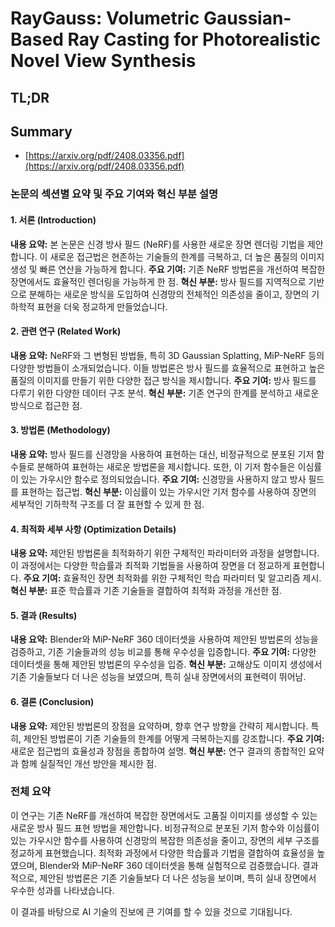 # RayGauss: Volumetric Gaussian-Based Ray Casting for Photorealistic Novel View Synthesis
## TL;DR
## Summary
- [https://arxiv.org/pdf/2408.03356.pdf](https://arxiv.org/pdf/2408.03356.pdf)

### 논문의 섹션별 요약 및 주요 기여와 혁신 부분 설명

#### 1. 서론 (Introduction)
**내용 요약:** 본 논문은 신경 방사 필드 (NeRF)를 사용한 새로운 장면 렌더링 기법을 제안합니다. 이 새로운 접근법은 현존하는 기술들의 한계를 극복하고, 더 높은 품질의 이미지 생성 및 빠른 연산을 가능하게 합니다.
**주요 기여:** 기존 NeRF 방법론을 개선하여 복잡한 장면에서도 효율적인 렌더링을 가능하게 한 점.
**혁신 부분:** 방사 필드를 지역적으로 기반으로 분해하는 새로운 방식을 도입하여 신경망의 전체적인 의존성을 줄이고, 장면의 기하학적 표현을 더욱 정교하게 만들었습니다.

#### 2. 관련 연구 (Related Work)
**내용 요약:** NeRF와 그 변형된 방법들, 특히 3D Gaussian Splatting, MiP-NeRF 등의 다양한 방법들이 소개되었습니다. 이들 방법론은 방사 필드를 효율적으로 표현하고 높은 품질의 이미지를 만들기 위한 다양한 접근 방식을 제시합니다.
**주요 기여:** 방사 필드를 다루기 위한 다양한 데이터 구조 분석.
**혁신 부분:** 기존 연구의 한계를 분석하고 새로운 방식으로 접근한 점.

#### 3. 방법론 (Methodology)
**내용 요약:** 방사 필드를 신경망을 사용하여 표현하는 대신, 비정규적으로 분포된 기저 함수들로 분해하여 표현하는 새로운 방법론을 제시합니다. 또한, 이 기저 함수들은 이심률이 있는 가우시안 함수로 정의되었습니다.
**주요 기여:** 신경망을 사용하지 않고 방사 필드를 표현하는 접근법.
**혁신 부분:** 이심률이 있는 가우시안 기저 함수를 사용하여 장면의 세부적인 기하학적 구조를 더 잘 표현할 수 있게 한 점.

#### 4. 최적화 세부 사항 (Optimization Details)
**내용 요약:** 제안된 방법론을 최적화하기 위한 구체적인 파라미터와 과정을 설명합니다. 이 과정에서는 다양한 학습률과 최적화 기법들을 사용하여 장면을 더 정교하게 표현합니다.
**주요 기여:** 효율적인 장면 최적화를 위한 구체적인 학습 파라미터 및 알고리즘 제시.
**혁신 부분:** 표준 학습률과 기존 기술들을 결합하여 최적화 과정을 개선한 점.

#### 5. 결과 (Results)
**내용 요약:** Blender와 MiP-NeRF 360 데이터셋을 사용하여 제안된 방법론의 성능을 검증하고, 기존 기술들과의 성능 비교를 통해 우수성을 입증합니다.
**주요 기여:** 다양한 데이터셋을 통해 제안된 방법론의 우수성을 입증.
**혁신 부분:** 고해상도 이미지 생성에서 기존 기술들보다 더 나은 성능을 보였으며, 특히 실내 장면에서의 표현력이 뛰어남.

#### 6. 결론 (Conclusion)
**내용 요약:** 제안된 방법론의 장점을 요약하며, 향후 연구 방향을 간략히 제시합니다. 특히, 제안된 방법론이 기존 기술들의 한계를 어떻게 극복하는지를 강조합니다.
**주요 기여:** 새로운 접근법의 효율성과 장점을 종합하여 설명.
**혁신 부분:** 연구 결과의 종합적인 요약과 함께 실질적인 개선 방안을 제시한 점.

### 전체 요약
이 연구는 기존 NeRF를 개선하여 복잡한 장면에서도 고품질 이미지를 생성할 수 있는 새로운 방사 필드 표현 방법을 제안합니다. 비정규적으로 분포된 기저 함수와 이심률이 있는 가우시안 함수를 사용하여 신경망의 복잡한 의존성을 줄이고, 장면의 세부 구조를 정교하게 표현했습니다. 최적화 과정에서 다양한 학습률과 기법을 결합하여 효율성을 높였으며, Blender와 MiP-NeRF 360 데이터셋을 통해 실험적으로 검증했습니다. 결과적으로, 제안된 방법론은 기존 기술들보다 더 나은 성능을 보이며, 특히 실내 장면에서 우수한 성과를 나타냈습니다.

이 결과를 바탕으로 AI 기술의 진보에 큰 기여를 할 수 있을 것으로 기대됩니다.